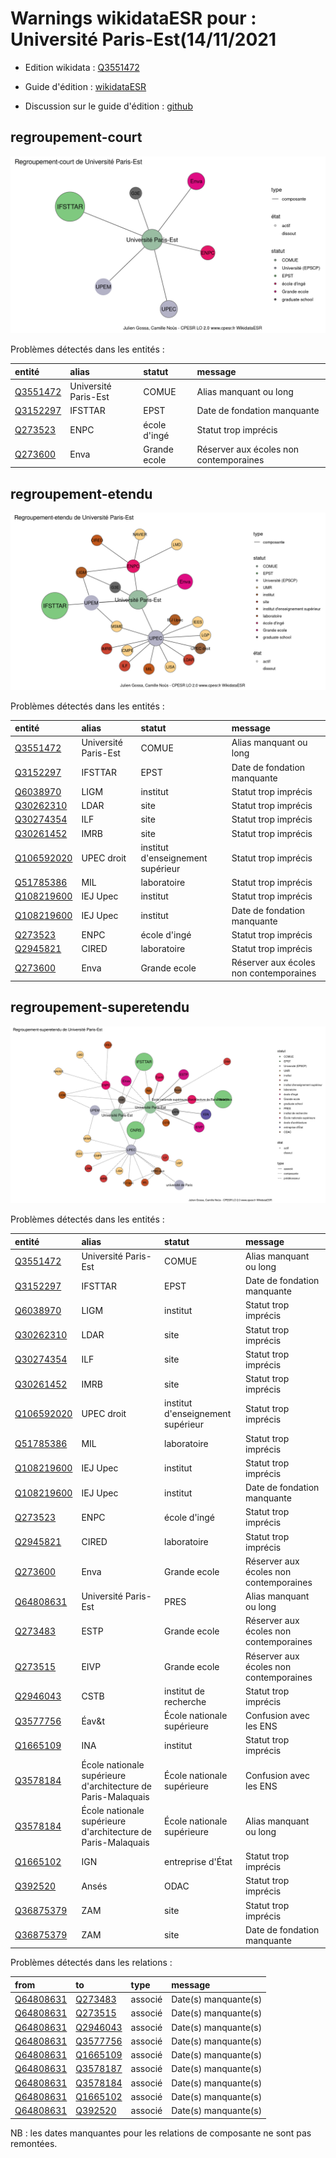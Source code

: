 Warnings wikidataESR pour : Université Paris-Est(14/11/2021
================

- Edition wikidata : [Q3551472](https://www.wikidata.org/wiki/Q3551472)
- Guide d'édition : [wikidataESR](https://github.com/cpesr/wikidataESR/)

- Discussion sur le guide d'édition : [github](https://github.com/cpesr/wikidataESR/issues)



## regroupement-court 

![Graphique non généré](Q3551472-regroupement-court.png) 

Problèmes détectés dans les entités :

|entité                                             |alias                |statut       |message                                |
|:--------------------------------------------------|:--------------------|:------------|:--------------------------------------|
|[Q3551472](https://www.wikidata.org/wiki/Q3551472) |Université Paris-Est |COMUE        |Alias manquant ou long                 |
|[Q3152297](https://www.wikidata.org/wiki/Q3152297) |IFSTTAR              |EPST         |Date de fondation manquante            |
|[Q273523](https://www.wikidata.org/wiki/Q273523)   |ENPC                 |école d'ingé |Statut trop imprécis                   |
|[Q273600](https://www.wikidata.org/wiki/Q273600)   |Enva                 |Grande ecole |Réserver aux écoles non contemporaines |

 



## regroupement-etendu 

![Graphique non généré](Q3551472-regroupement-etendu.png) 

Problèmes détectés dans les entités :

|entité                                                 |alias                |statut                            |message                                |
|:------------------------------------------------------|:--------------------|:---------------------------------|:--------------------------------------|
|[Q3551472](https://www.wikidata.org/wiki/Q3551472)     |Université Paris-Est |COMUE                             |Alias manquant ou long                 |
|[Q3152297](https://www.wikidata.org/wiki/Q3152297)     |IFSTTAR              |EPST                              |Date de fondation manquante            |
|[Q6038970](https://www.wikidata.org/wiki/Q6038970)     |LIGM                 |institut                          |Statut trop imprécis                   |
|[Q30262310](https://www.wikidata.org/wiki/Q30262310)   |LDAR                 |site                              |Statut trop imprécis                   |
|[Q30274354](https://www.wikidata.org/wiki/Q30274354)   |ILF                  |site                              |Statut trop imprécis                   |
|[Q30261452](https://www.wikidata.org/wiki/Q30261452)   |IMRB                 |site                              |Statut trop imprécis                   |
|[Q106592020](https://www.wikidata.org/wiki/Q106592020) |UPEC droit           |institut d'enseignement supérieur |Statut trop imprécis                   |
|[Q51785386](https://www.wikidata.org/wiki/Q51785386)   |MIL                  |laboratoire                       |Statut trop imprécis                   |
|[Q108219600](https://www.wikidata.org/wiki/Q108219600) |IEJ Upec             |institut                          |Statut trop imprécis                   |
|[Q108219600](https://www.wikidata.org/wiki/Q108219600) |IEJ Upec             |institut                          |Date de fondation manquante            |
|[Q273523](https://www.wikidata.org/wiki/Q273523)       |ENPC                 |école d'ingé                      |Statut trop imprécis                   |
|[Q2945821](https://www.wikidata.org/wiki/Q2945821)     |CIRED                |laboratoire                       |Statut trop imprécis                   |
|[Q273600](https://www.wikidata.org/wiki/Q273600)       |Enva                 |Grande ecole                      |Réserver aux écoles non contemporaines |

 



## regroupement-superetendu 

![Graphique non généré](Q3551472-regroupement-superetendu.png) 

Problèmes détectés dans les entités :

|entité                                                 |alias                                                        |statut                            |message                                |
|:------------------------------------------------------|:------------------------------------------------------------|:---------------------------------|:--------------------------------------|
|[Q3551472](https://www.wikidata.org/wiki/Q3551472)     |Université Paris-Est                                         |COMUE                             |Alias manquant ou long                 |
|[Q3152297](https://www.wikidata.org/wiki/Q3152297)     |IFSTTAR                                                      |EPST                              |Date de fondation manquante            |
|[Q6038970](https://www.wikidata.org/wiki/Q6038970)     |LIGM                                                         |institut                          |Statut trop imprécis                   |
|[Q30262310](https://www.wikidata.org/wiki/Q30262310)   |LDAR                                                         |site                              |Statut trop imprécis                   |
|[Q30274354](https://www.wikidata.org/wiki/Q30274354)   |ILF                                                          |site                              |Statut trop imprécis                   |
|[Q30261452](https://www.wikidata.org/wiki/Q30261452)   |IMRB                                                         |site                              |Statut trop imprécis                   |
|[Q106592020](https://www.wikidata.org/wiki/Q106592020) |UPEC droit                                                   |institut d'enseignement supérieur |Statut trop imprécis                   |
|[Q51785386](https://www.wikidata.org/wiki/Q51785386)   |MIL                                                          |laboratoire                       |Statut trop imprécis                   |
|[Q108219600](https://www.wikidata.org/wiki/Q108219600) |IEJ Upec                                                     |institut                          |Statut trop imprécis                   |
|[Q108219600](https://www.wikidata.org/wiki/Q108219600) |IEJ Upec                                                     |institut                          |Date de fondation manquante            |
|[Q273523](https://www.wikidata.org/wiki/Q273523)       |ENPC                                                         |école d'ingé                      |Statut trop imprécis                   |
|[Q2945821](https://www.wikidata.org/wiki/Q2945821)     |CIRED                                                        |laboratoire                       |Statut trop imprécis                   |
|[Q273600](https://www.wikidata.org/wiki/Q273600)       |Enva                                                         |Grande ecole                      |Réserver aux écoles non contemporaines |
|[Q64808631](https://www.wikidata.org/wiki/Q64808631)   |Université Paris-Est                                         |PRES                              |Alias manquant ou long                 |
|[Q273483](https://www.wikidata.org/wiki/Q273483)       |ESTP                                                         |Grande ecole                      |Réserver aux écoles non contemporaines |
|[Q273515](https://www.wikidata.org/wiki/Q273515)       |EIVP                                                         |Grande ecole                      |Réserver aux écoles non contemporaines |
|[Q2946043](https://www.wikidata.org/wiki/Q2946043)     |CSTB                                                         |institut de recherche             |Statut trop imprécis                   |
|[Q3577756](https://www.wikidata.org/wiki/Q3577756)     |Éav&t                                                        |École nationale supérieure        |Confusion avec les ENS                 |
|[Q1665109](https://www.wikidata.org/wiki/Q1665109)     |INA                                                          |institut                          |Statut trop imprécis                   |
|[Q3578184](https://www.wikidata.org/wiki/Q3578184)     |École nationale supérieure d'architecture de Paris-Malaquais |École nationale supérieure        |Confusion avec les ENS                 |
|[Q3578184](https://www.wikidata.org/wiki/Q3578184)     |École nationale supérieure d'architecture de Paris-Malaquais |École nationale supérieure        |Alias manquant ou long                 |
|[Q1665102](https://www.wikidata.org/wiki/Q1665102)     |IGN                                                          |entreprise d'État                 |Statut trop imprécis                   |
|[Q392520](https://www.wikidata.org/wiki/Q392520)       |Ansés                                                        |ODAC                              |Statut trop imprécis                   |
|[Q36875379](https://www.wikidata.org/wiki/Q36875379)   |ZAM                                                          |site                              |Statut trop imprécis                   |
|[Q36875379](https://www.wikidata.org/wiki/Q36875379)   |ZAM                                                          |site                              |Date de fondation manquante            |

Problèmes détectés dans les relations :

|from                                                 |to                                                 |type    |message              |
|:----------------------------------------------------|:--------------------------------------------------|:-------|:--------------------|
|[Q64808631](https://www.wikidata.org/wiki/Q64808631) |[Q273483](https://www.wikidata.org/wiki/Q273483)   |associé |Date(s) manquante(s) |
|[Q64808631](https://www.wikidata.org/wiki/Q64808631) |[Q273515](https://www.wikidata.org/wiki/Q273515)   |associé |Date(s) manquante(s) |
|[Q64808631](https://www.wikidata.org/wiki/Q64808631) |[Q2946043](https://www.wikidata.org/wiki/Q2946043) |associé |Date(s) manquante(s) |
|[Q64808631](https://www.wikidata.org/wiki/Q64808631) |[Q3577756](https://www.wikidata.org/wiki/Q3577756) |associé |Date(s) manquante(s) |
|[Q64808631](https://www.wikidata.org/wiki/Q64808631) |[Q1665109](https://www.wikidata.org/wiki/Q1665109) |associé |Date(s) manquante(s) |
|[Q64808631](https://www.wikidata.org/wiki/Q64808631) |[Q3578187](https://www.wikidata.org/wiki/Q3578187) |associé |Date(s) manquante(s) |
|[Q64808631](https://www.wikidata.org/wiki/Q64808631) |[Q3578184](https://www.wikidata.org/wiki/Q3578184) |associé |Date(s) manquante(s) |
|[Q64808631](https://www.wikidata.org/wiki/Q64808631) |[Q1665102](https://www.wikidata.org/wiki/Q1665102) |associé |Date(s) manquante(s) |
|[Q64808631](https://www.wikidata.org/wiki/Q64808631) |[Q392520](https://www.wikidata.org/wiki/Q392520)   |associé |Date(s) manquante(s) |

NB : les dates manquantes pour les relations de composante ne sont pas remontées. 

